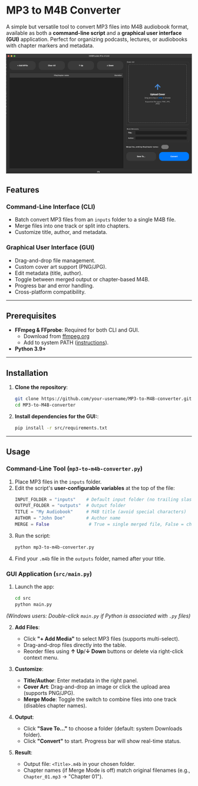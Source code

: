 # MP3 to M4B Converter

A simple but versatile tool to convert MP3 files into M4B audiobook format, available as both a **command-line script** and a **graphical user interface (GUI)** application. Perfect for organizing podcasts, lectures, or audiobooks with chapter markers and metadata.

![GUI Screenshot](https://github.com/dparedesi/MP3-to-M4B-converter/blob/6900f2ca704896b1ded4fc22b1e39c49bb1b714f/src/resources/screenshot.png)

## Features

### Command-Line Interface (CLI)
- Batch convert MP3 files from an `inputs` folder to a single M4B file.
- Merge files into one track or split into chapters.
- Customize title, author, and metadata.

### Graphical User Interface (GUI)
- Drag-and-drop file management.
- Custom cover art support (PNG/JPG).
- Edit metadata (title, author).
- Toggle between merged output or chapter-based M4B.
- Progress bar and error handling.
- Cross-platform compatibility.

---

## Prerequisites

- **FFmpeg & FFprobe**: Required for both CLI and GUI.
  - Download from [ffmpeg.org](https://ffmpeg.org/)
  - Add to system PATH ([instructions](https://phoenixnap.com/kb/ffmpeg-windows)).
- **Python 3.9+**

---

## Installation

1. **Clone the repository**:
   ```bash
   git clone https://github.com/your-username/MP3-to-M4B-converter.git
   cd MP3-to-M4B-converter
    ```
2. **Install dependencies for the GUI:**:
    ```bash
    pip install -r src/requirements.txt
    ```
---

## Usage

### Command-Line Tool (`mp3-to-m4b-converter.py`)
1. Place MP3 files in the `inputs` folder.
2. Edit the script's **user-configurable variables** at the top of the file:
   ```python
   INPUT_FOLDER = "inputs"    # Default input folder (no trailing slash)
   OUTPUT_FOLDER = "outputs"  # Output folder
   TITLE = "My Audiobook"     # M4B title (avoid special characters)
   AUTHOR = "John Doe"        # Author name
   MERGE = False               # True = single merged file, False = chapter markers
   ```
3. Run the script:
    ```bash
    python mp3-to-m4b-converter.py
    ```
4. Find your `.m4b` file in the `outputs` folder, named after your title.

### GUI Application (`src/main.py`)
1. Launch the app:
   ```bash
   cd src
   python main.py
   ```
*(Windows users: Double-click `main.py` if Python is associated with `.py` files)*

2. **Add Files**:
   - Click **"+ Add Media"** to select MP3 files (supports multi-select).
   - Drag-and-drop files directly into the table.
   - Reorder files using **↑ Up**/**↓ Down** buttons or delete via right-click context menu.

3. **Customize**:
   - **Title/Author**: Enter metadata in the right panel.
   - **Cover Art**: Drag-and-drop an image or click the upload area (supports PNG/JPG).
   - **Merge Mode**: Toggle the switch to combine files into one track (disables chapter names).

4. **Output**:
   - Click **"Save To…"** to choose a folder (default: system Downloads folder).
   - Click **"Convert"** to start. Progress bar will show real-time status.

5. **Result**:
   - Output file: `<Title>.m4b` in your chosen folder.
   - Chapter names (if Merge Mode is off) match original filenames (e.g., `Chapter_01.mp3` → "Chapter 01").